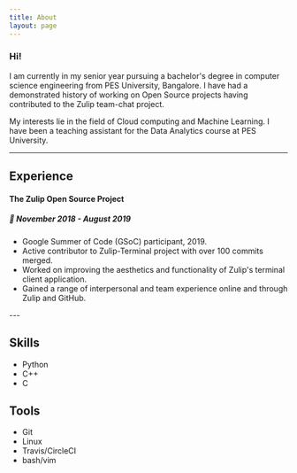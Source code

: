 ```yaml
---
title: About
layout: page
---
```

<!-- ![Profile Image]({{ site.url }}/{{ site.picture }}) -->

<h3>Hi!</h3>

<p>I am currently in my senior year pursuing a bachelor's degree in computer science engineering from PES University, Bangalore. I have had a demonstrated history of working on Open Source projects having contributed to the Zulip team-chat project.</p>

<p> My interests lie in the field of Cloud computing and Machine Learning. I have been a teaching assistant for the Data Analytics course at PES University. </p>

---
<h2>Experience</h2>
<h4> The Zulip Open Source Project </h4>
<!-- <img class="emoji" title=":calendar:" alt=":calendar:" src="https://github.githubassets.com/images/icons/emoji/unicode/1f4c6.png" height="20" width="10" align="absmiddle"> -->
<h5> 📅 November 2018 - August 2019 </h5>
<ul class="skill-list">
	<li>Google Summer of Code (GSoC) participant, 2019.</li>
	<li>Active contributor to Zulip-Terminal project with over 100 commits merged.</li>
	<li>Worked on improving the aesthetics and functionality of Zulip's terminal client application.</li>
	<li>Gained a range of interpersonal and team experience online and through Zulip and GitHub.</li>
</ul>
---

<h2>Skills</h2>

<ul class="skill-list">
	<li>Python</li>
	<li>C++</li>
	<li>C</li>
</ul>

<h2>Tools</h2>

<ul class="tools-list">
  <li>Git</li>
  <li>Linux</li>
  <li>Travis/CircleCI</li>
  <li>bash/vim</li>
</ul>

<!-- <h2>Projects</h2>
<ul>
	<li><a href="https://github.com/">Lorem Lorem</a></li>
	<li><a href="https://github.com/">Ipsum Dolor</a></li>
	<li><a href="https://github.com/">Dolor Lorem</a></li>
</ul> -->
